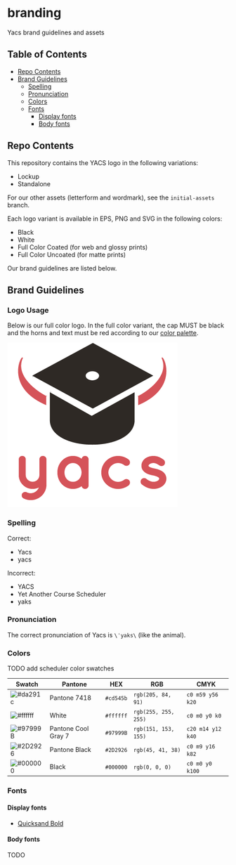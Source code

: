 # branding
Yacs brand guidelines and assets

## Table of Contents
- [Repo Contents](#repo-contents)
- [Brand Guidelines](#brand-guidelines)
  - [Spelling](#spelling)
  - [Pronunciation](#pronunciation)
  - [Colors](#colors)
  - [Fonts](#fonts)
    - [Display fonts](#display-fonts)
    - [Body fonts](#body-fonts)
## Repo Contents
This repository contains the YACS logo in the following variations:
- Lockup
- Standalone

For our other assets (letterform and wordmark), see the `initial-assets` branch.

Each logo variant is available in EPS, PNG and SVG in the following colors:
- Black
- White
- Full Color Coated (for web and glossy prints)
- Full Color Uncoated (for matte prints)

Our brand guidelines are listed below.

## Brand Guidelines

### Logo Usage

Below is our full color logo. In the full color variant, the cap MUST be black and the horns and text must be red according to our [color palette](#colors).

![full color yacs logo](logo/lockup/png/yacs-symbol-lockup-coated.png)



### Spelling
Correct:
- Yacs
- yacs

Incorrect:
- YACS
- Yet Another Course Scheduler
- yaks

### Pronunciation
The correct pronunciation of Yacs is `\ˈyaks\` (like the animal).

### Colors
TODO add scheduler color swatches

|Swatch|Pantone|HEX|RGB|CMYK|
|---|---|---|---|---|
|![#da291c](https://placehold.it/40/cd545b/000000?text=+)|Pantone 7418|`#cd545b`|`rgb(205, 84, 91)`|`c0 m59 y56 k20`|
|![#ffffff](https://placehold.it/40/ffffff/000000?text=+)|White|`#ffffff`|`rgb(255, 255, 255)`|`c0 m0 y0 k0`|
|![#97999B](https://placehold.it/40/97999B/000000?text=+)|Pantone Cool Gray 7|`#97999B`|`rgb(151, 153, 155)`|`c20 m14 y12 k40`|
|![#2D2926](https://placehold.it/40/2D2926/000000?text=+)|Pantone Black|`#2D2926`|`rgb(45, 41, 38)`|`c0 m9 y16 k82`|
|![#000000](https://placehold.it/40/000000/000000?text=+)|Black|`#000000`|`rgb(0, 0, 0)`|`c0 m0 y0 k100`|

### Fonts

#### Display fonts
- [Quicksand Bold](https://fonts.google.com/specimen/Quicksand)

#### Body fonts
TODO 
